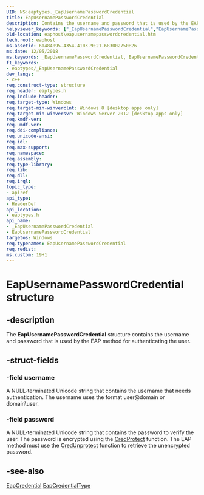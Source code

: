 ```yaml
---
UID: NS:eaptypes._EapUsernamePasswordCredential
title: EapUsernamePasswordCredential
description: Contains the username and password that is used by the EAP method for authenticating the user.helpviewer_keywords: ["_EapUsernamePasswordCredential","EapUsernamePasswordCredential"]
old-location: eaphost\eapusernamepasswordcredential.htm
tech.root: eaphost
ms.assetid: 61484095-4354-4103-9E21-683002750B26
ms.date: 12/05/2018
ms.keywords: _EapUsernamePasswordCredential, EapUsernamePasswordCredential
f1_keywords:
- eaptypes/_EapUsernamePasswordCredential
dev_langs:
- c++
req.construct-type: structure
req.header: eaptypes.h
req.include-header: 
req.target-type: Windows
req.target-min-winverclnt: Windows 8 [desktop apps only]
req.target-min-winversvr: Windows Server 2012 [desktop apps only]
req.kmdf-ver: 
req.umdf-ver: 
req.ddi-compliance: 
req.unicode-ansi: 
req.idl: 
req.max-support: 
req.namespace: 
req.assembly: 
req.type-library: 
req.lib: 
req.dll: 
req.irql: 
topic_type:
- apiref
api_type:
- HeaderDef
api_location:
- eaptypes.h
api_name:
- _EapUsernamePasswordCredential
- EapUsernamePasswordCredential
targetos: Windows
req.typenames: EapUsernamePasswordCredential
req.redist: 
ms.custom: 19H1
---
```


# EapUsernamePasswordCredential structure

## -description

The **EapUsernamePasswordCredential** structure contains the username and password that is used by the EAP method for authenticating the user.

## -struct-fields

### -field username

A NULL-terminated Unicode string that contains the username that needs authentication. The username uses the format user@domain or domain\user.

### -field password

A NULL-terminated Unicode string that contains the password to verify the user. The password is encrypted using the [CredProtect](/windows/win32/api/wincred/nf-wincred-credprotectw) function. The EAP method must use the [CredUnprotect](/windows/win32/api/wincred/nf-wincred-credunprotect) function to retrieve the unencrypted password.

## -see-also

<a href="https://docs.microsoft.com/windows/desktop/api/eaptypes/ns-eaptypes-eapcredential">EapCredential</a>
<a href="https://docs.microsoft.com/windows/desktop/api/eaptypes/ne-eaptypes-eapcredentialtype">EapCredentialType</a>
